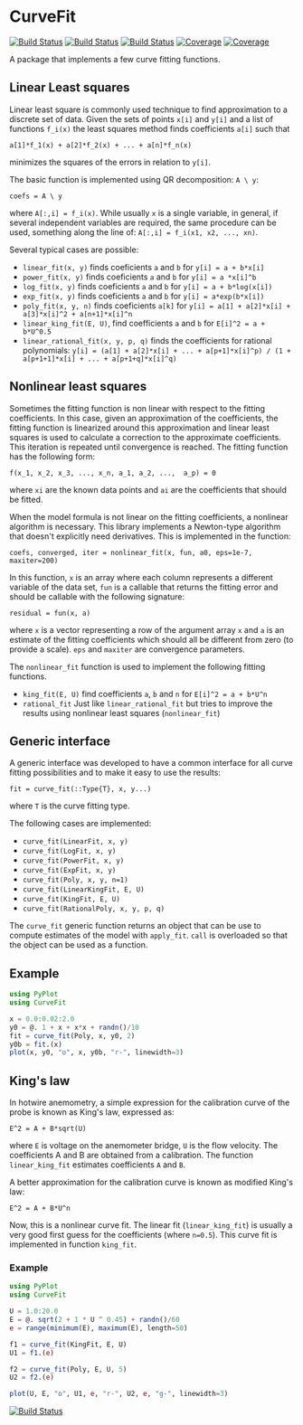 # CurveFit

[![Build Status](https://github.com/pjabardo/CurveFit.jl/workflows/CI/badge.svg)](https://github.com/pjabardo/CurveFit.jl/actions)
[![Build Status](https://travis-ci.com/pjabardo/CurveFit.jl.svg?branch=master)](https://travis-ci.com/pjabardo/CurveFit.jl)
[![Build Status](https://ci.appveyor.com/api/projects/status/github/pjabardo/CurveFit.jl?svg=true)](https://ci.appveyor.com/project/pjabardo/CurveFit-jl)
[![Coverage](https://codecov.io/gh/pjabardo/CurveFit.jl/branch/master/graph/badge.svg)](https://codecov.io/gh/pjabardo/CurveFit.jl)
[![Coverage](https://coveralls.io/repos/github/pjabardo/CurveFit.jl/badge.svg?branch=master)](https://coveralls.io/github/pjabardo/CurveFit.jl?branch=master)



A package that implements a few curve fitting functions.

## Linear Least squares

Linear least square is commonly used technique to find approximation to a discrete
set of data. Given the sets of points `x[i]` and `y[i]` and a list of functions `f_i(x)`
the least squares method finds coefficients `a[i]` such that

```
a[1]*f_1(x) + a[2]*f_2(x) + ... + a[n]*f_n(x)
```
minimizes the squares of the errors in relation to `y[i]`.

The basic function is implemented using QR decomposition: `A \ y`:
```
coefs = A \ y
```
where `A[:,i] = f_i(x)`. While usually `x` is a single variable, in general, if several
independent variables are required, the same procedure can be used, something along the line of: 
`A[:,i] = f_i(x1, x2, ..., xn)`.

Several typical cases are possible:
 * `linear_fit(x, y)` finds coeficients `a` and `b` for `y[i] = a + b*x[i]`
 * `power_fit(x, y)` finds coeficients `a` and `b` for `y[i] = a *x[i]^b`
 * `log_fit(x, y)` finds coeficients `a` and `b` for `y[i] = a + b*log(x[i])`
 * `exp_fit(x, y)` finds coeficients `a` and `b` for `y[i] = a*exp(b*x[i])`
 * `poly_fit(x, y, n)` finds coeficients `a[k]`  for 
   `y[i] = a[1] + a[2]*x[i] + a[3]*x[i]^2 + a[n+1]*x[i]^n`
 * `linear_king_fit(E, U)`, find coefficients `a` and `b` for `E[i]^2 = a + b*U^0.5`
 * `linear_rational_fit(x, y, p, q)` finds the coefficients for rational polynomials: `y[i] = (a[1] + a[2]*x[i] + ... + a[p+1]*x[i]^p) / (1 + a[p+1+1]*x[i] + ... + a[p+1+q]*x[i]^q)`

## Nonlinear least squares

Sometimes the fitting function is non linear with respect to the  fitting coefficients. In this case, given
an approximation of the coefficients, the fitting function is linearized around this 
approximation and linear least squares is used to calculate a correction to the approximate coefficients. This iteration is repeated until convergence is 
reached. The fitting function has the following form:
```
f(x_1, x_2, x_3, ..., x_n, a_1, a_2, ...,  a_p) = 0
```
where `xi` are the known data points and `ai` are the coefficients that 
should be fitted. 

When the model formula is not linear on the fitting coefficients, a nonlinear algorithm is necessary. This library implements a Newton-type algorithm that doesn't explicitly need derivatives. This is implemented in the function:

`coefs, converged, iter = nonlinear_fit(x, fun, a0, eps=1e-7, maxiter=200)`

In this function, `x` is an array where each column represents a different variable of the data set,
`fun` is a callable that returns the fitting error and should be callable with the following signature:

`residual = fun(x, a)`

where `x` is a vector representing a row of the argument array `x` and `a` is an estimate of the
fitting coefficients which should all be different from zero (to provide a scale). `eps` and `maxiter`
are convergence parameters.

The `nonlinear_fit` function is used to implement the following fitting functions.

 * `king_fit(E, U)` find coefficients `a`, `b` and `n` for `E[i]^2 = a + b*U^n`
 * `rational_fit` Just like `linear_rational_fit` but tries to improve the results using nonlinear least squares (`nonlinear_fit`)

## Generic interface

A generic interface was developed to have a common interface for all curve fitting possibilities and to make it easy to use the results:

`fit = curve_fit(::Type{T}, x, y...)`

where `T` is the curve fitting type.

The following cases are implemented:

 * `curve_fit(LinearFit, x, y)` 
 * `curve_fit(LogFit, x, y)`
 * `curve_fit(PowerFit, x, y)`
 * `curve_fit(ExpFit, x, y)`
 * `curve_fit(Poly, x, y, n=1)`
 * `curve_fit(LinearKingFit, E, U)`
 * `curve_fit(KingFit, E, U)`
 * `curve_fit(RationalPoly, x, y, p, q)`

The `curve_fit` generic function returns an object that can be use to compute estimates of the model with `apply_fit`. `call` is overloaded so that the object can be used as a function.



## Example
```julia
using PyPlot
using CurveFit

x = 0.0:0.02:2.0
y0 = @. 1 + x + x*x + randn()/10
fit = curve_fit(Poly, x, y0, 2)
y0b = fit.(x) 
plot(x, y0, "o", x, y0b, "r-", linewidth=3)
```


## King's law

In hotwire anemometry, a simple expression for the calibration curve of the probe 
is known as King's law, expressed as:
```
E^2 = A + B*sqrt(U)
```
where `E` is voltage on the anemometer bridge, `U` is the flow velocity.
The coefficients A and B are obtained from a calibration. The function
`linear_king_fit` estimates coefficients `A` and `B`.

A better approximation for the calibration curve is known as modified
King's law:
```
E^2 = A + B*U^n
```
Now, this is a nonlinear curve fit. The linear fit (`linear_king_fit`) is usually
a very good first guess for the coefficients (where `n=0.5`). This curve fit is 
implemented in function `king_fit`.







### Example
```julia
using PyPlot
using CurveFit

U = 1.0:20.0
E = @. sqrt(2 + 1 * U ^ 0.45) + randn()/60
e = range(minimum(E), maximum(E), length=50)

f1 = curve_fit(KingFit, E, U)
U1 = f1.(e)

f2 = curve_fit(Poly, E, U, 5)
U2 = f2.(e)

plot(U, E, "o", U1, e, "r-", U2, e, "g-", linewidth=3)
```



[![Build Status](https://travis-ci.org/pjabardo/CurveFit.jl.svg)](https://travis-ci.org/pjabardo/CurveFit.jl)
